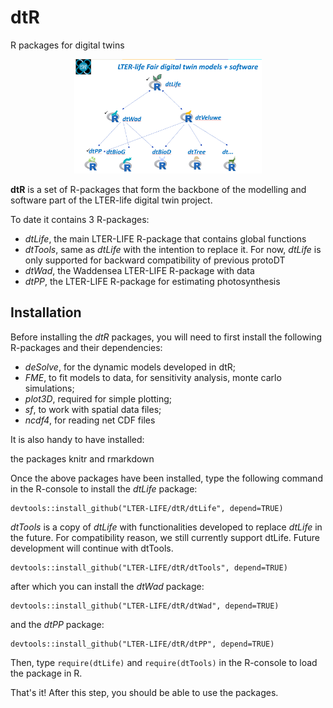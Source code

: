 # dtR
R packages for digital twins

<center><img src="dtR.png" width="300"></center>

**dtR** is a set of R-packages that form the backbone of the modelling and software part of the LTER-life digital twin project. 

To date it contains 3 R-packages:

* *dtLife*, the main LTER-LIFE R-package that contains global functions
* *dtTools*, same as *dtLife* with the intention to replace it. For now, *dtLife* is only supported for backward compatibility of previous protoDT
* *dtWad*, the Waddensea LTER-LIFE R-package with data
* *dtPP*, the LTER-LIFE R-package for estimating photosynthesis


## Installation

Before installing the *dtR* packages, you will need to first install the following R-packages and their dependencies:

* *deSolve*, for the dynamic models developed in dtR;
* *FME*, to fit models to data, for sensitivity analysis, monte carlo simulations;
* *plot3D*, required for simple plotting;
* *sf*, to work with spatial data files; 
* *ncdf4*, for reading net CDF files

It is also handy to have installed:

the packages knitr and rmarkdown

Once the above packages have been installed, type the following command in the R-console to install the *dtLife* package:

```
devtools::install_github("LTER-LIFE/dtR/dtLife", depend=TRUE)
```

*dtTools* is a copy of *dtLife* with functionalities developed to replace *dtLife* in the future. For compatibility reason, we still currently support dtLife. Future development will continue with dtTools. 

```
devtools::install_github("LTER-LIFE/dtR/dtTools", depend=TRUE)
```

after which you can install the *dtWad* package:

```
devtools::install_github("LTER-LIFE/dtR/dtWad", depend=TRUE)
```
and the *dtPP* package:
```
devtools::install_github("LTER-LIFE/dtR/dtPP", depend=TRUE)
```

Then, type ``require(dtLife)`` and ``require(dtTools)``  in the R-console to load the package in R. 

That's it! After this step, you should be able to use the packages.
